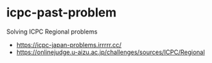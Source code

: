 # icpc-past-problem
Solving ICPC Regional problems
- https://icpc-japan-problems.irrrrr.cc/
- https://onlinejudge.u-aizu.ac.jp/challenges/sources/ICPC/Regional

